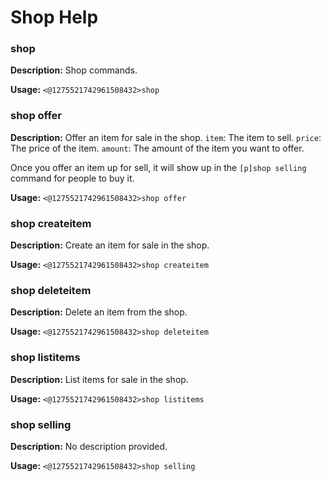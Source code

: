 # Shop Help

### shop

**Description:** Shop commands.

**Usage:** `<@1275521742961508432>shop`

### shop offer

**Description:** Offer an item for sale in the shop.
`item`: The item to sell.
`price`: The price of the item.
`amount`: The amount of the item you want to offer.

Once you offer an item up for sell, it will show up in the `[p]shop selling` command for people to buy it.

**Usage:** `<@1275521742961508432>shop offer`

### shop createitem

**Description:** Create an item for sale in the shop.

**Usage:** `<@1275521742961508432>shop createitem`

### shop deleteitem

**Description:** Delete an item from the shop.

**Usage:** `<@1275521742961508432>shop deleteitem`

### shop listitems

**Description:** List items for sale in the shop.

**Usage:** `<@1275521742961508432>shop listitems`

### shop selling

**Description:** No description provided.

**Usage:** `<@1275521742961508432>shop selling`

